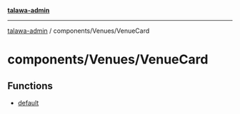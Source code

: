 [**talawa-admin**](../../../README.md)

***

[talawa-admin](../../../README.md) / components/Venues/VenueCard

# components/Venues/VenueCard

## Functions

- [default](functions/default.md)
